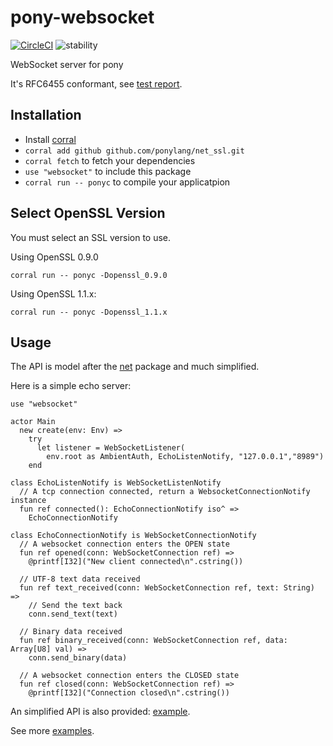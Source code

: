 # pony-websocket

[![CircleCI](https://img.shields.io/circleci/project/github/oraoto/pony-websocket.svg)](https://circleci.com/gh/oraoto/pony-websocket/tree/master)
![stability](https://img.shields.io/badge/stability-experimental-red.svg)

WebSocket server for pony

It's RFC6455 conformant, see [test report](https://oraoto.github.io/pony-websocket/).

## Installation

* Install [corral](https://github.com/ponylang/corral)
* `corral add github github.com/ponylang/net_ssl.git`
* `corral fetch` to fetch your dependencies
* `use "websocket"` to include this package
* `corral run -- ponyc` to compile your applicatpion

## Select OpenSSL Version

You must select an SSL version to use.

Using OpenSSL 0.9.0

```
corral run -- ponyc -Dopenssl_0.9.0
```

Using OpenSSL 1.1.x:

```
corral run -- ponyc -Dopenssl_1.1.x
```

## Usage

The API is model after the [net](https://stdlib.ponylang.org/net--index) package and much simplified.

Here is a simple echo server:

```pony
use "websocket"

actor Main
  new create(env: Env) =>
    try
      let listener = WebSocketListener(
        env.root as AmbientAuth, EchoListenNotify, "127.0.0.1","8989")
    end

class EchoListenNotify is WebSocketListenNotify
  // A tcp connection connected, return a WebsocketConnectionNotify instance
  fun ref connected(): EchoConnectionNotify iso^ =>
    EchoConnectionNotify

class EchoConnectionNotify is WebSocketConnectionNotify
  // A websocket connection enters the OPEN state
  fun ref opened(conn: WebSocketConnection ref) =>
    @printf[I32]("New client connected\n".cstring())

  // UTF-8 text data received
  fun ref text_received(conn: WebSocketConnection ref, text: String) =>
    // Send the text back
    conn.send_text(text)

  // Binary data received
  fun ref binary_received(conn: WebSocketConnection ref, data: Array[U8] val) =>
    conn.send_binary(data)

  // A websocket connection enters the CLOSED state
  fun ref closed(conn: WebSocketConnection ref) =>
    @printf[I32]("Connection closed\n".cstring())
```

An simplified API is also provided: [example](./examples/simple-echo/main.pony).

See more [examples](./examples).
